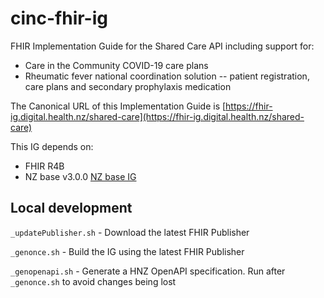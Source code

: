 # cinc-fhir-ig
FHIR Implementation Guide for the Shared Care API including support for:

- Care in the Community COVID-19 care plans
- Rheumatic fever national coordination solution -- patient registration, care plans and secondary prophylaxis medication

The Canonical URL of this Implementation Guide is [https://fhir-ig.digital.health.nz/shared-care](https://fhir-ig.digital.health.nz/shared-care)

This IG depends on:

- FHIR R4B
- NZ base v3.0.0 [NZ base IG](https://fhir.org.nz/ig/base/index.html)

## Local development

`_updatePublisher.sh` - Download the latest FHIR Publisher

`_genonce.sh` - Build the IG using the latest FHIR Publisher

`_genopenapi.sh` - Generate a HNZ OpenAPI specification. Run after `_genonce.sh` to avoid changes being lost
